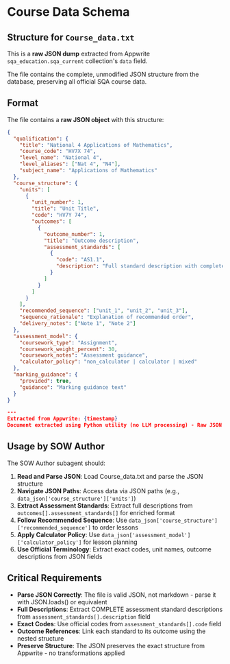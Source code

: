 # Course Data Schema

## Structure for `Course_data.txt`

This is a **raw JSON dump** extracted from Appwrite `sqa_education.sqa_current` collection's `data` field.

The file contains the complete, unmodified JSON structure from the database, preserving all official SQA course data.

## Format

The file contains a **raw JSON object** with this structure:

```json
{
  "qualification": {
    "title": "National 4 Applications of Mathematics",
    "course_code": "HV7X 74",
    "level_name": "National 4",
    "level_aliases": ["Nat 4", "N4"],
    "subject_name": "Applications of Mathematics"
  },
  "course_structure": {
    "units": [
      {
        "unit_number": 1,
        "title": "Unit Title",
        "code": "HV7Y 74",
        "outcomes": [
          {
            "outcome_number": 1,
            "title": "Outcome description",
            "assessment_standards": [
              {
                "code": "AS1.1",
                "description": "Full standard description with complete detail"
              }
            ]
          }
        ]
      }
    ],
    "recommended_sequence": ["unit_1", "unit_2", "unit_3"],
    "sequence_rationale": "Explanation of recommended order",
    "delivery_notes": ["Note 1", "Note 2"]
  },
  "assessment_model": {
    "coursework_type": "Assignment",
    "coursework_weight_percent": 30,
    "coursework_notes": "Assessment guidance",
    "calculator_policy": "non_calculator | calculator | mixed"
  },
  "marking_guidance": {
    "provided": true,
    "guidance": "Marking guidance text"
  }
}

---
Extracted from Appwrite: {timestamp}
Document extracted using Python utility (no LLM processing) - Raw JSON dump from sqa_education.sqa_current collection's 'data' field
```

## Usage by SOW Author

The SOW Author subagent should:

1. **Read and Parse JSON**: Load Course_data.txt and parse the JSON structure
2. **Navigate JSON Paths**: Access data via JSON paths (e.g., `data_json['course_structure']['units']`)
3. **Extract Assessment Standards**: Extract full descriptions from `outcomes[].assessment_standards[]` for enriched format
4. **Follow Recommended Sequence**: Use `data_json['course_structure']['recommended_sequence']` to order lessons
5. **Apply Calculator Policy**: Use `data_json['assessment_model']['calculator_policy']` for lesson planning
6. **Use Official Terminology**: Extract exact codes, unit names, outcome descriptions from JSON fields

## Critical Requirements

- **Parse JSON Correctly**: The file is valid JSON, not markdown - parse it with JSON.loads() or equivalent
- **Full Descriptions**: Extract COMPLETE assessment standard descriptions from `assessment_standards[].description` field
- **Exact Codes**: Use official codes from `assessment_standards[].code` field
- **Outcome References**: Link each standard to its outcome using the nested structure
- **Preserve Structure**: The JSON preserves the exact structure from Appwrite - no transformations applied
